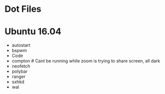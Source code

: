 # Dot Files
# Ubuntu 16.04
  - autostart
  - bspwm
  - Code
  - compton # Cant be running while zoom is trying to share screen, all dark
  - neofetch
  - polybar
  - ranger
  - sxhkd
  - wal

